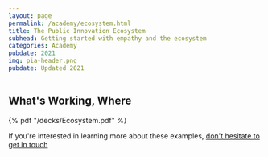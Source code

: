 ```yaml
---
layout: page
permalink: /academy/ecosystem.html
title: The Public Innovation Ecosystem
subhead: Getting started with empathy and the ecosystem
categories: Academy
pubdate: 2021
img: pia-header.png
pubdate: Updated 2021
---
```

## What's Working, Where

{% pdf "/decks/Ecosystem.pdf" %}

If you're interested in learning more about these examples, <a href="mailto:abhi.nemani@gmail.com">don't hesitate to get in touch</a>
